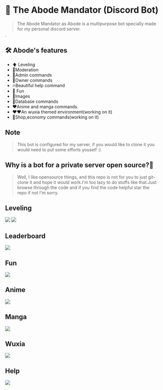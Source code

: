 
# 🤖 The Abode Mandator (Discord Bot)
>The Abode Mandator as Abode is a multipurpose bot specially made for my personal discord server.

<img src = "https://i.ibb.co/Z6SkT30/Abode.png" style="zoom:20%;">

## 🛠️ Abode's features
- ⬆️ Leveling
- 🔨Moderation 
- 🔨Admin commands
- 🔨Owner commands
- 🔥Beautiful help command 
- 🏀 Fun 
- 🌆Images 
- 💪Database commands
- ❤️Anime and manga commands.
- ❤️❤️An wuxia themed environment(working on it)
- 🛒Shop,economy commands(working on it)

## Note 
>This bot is configured for my server, if you would like to clone it you would need to put some efforts youself :)

## Why is a bot for a private server open source?🤨
>Well, I like opensource things, and this repo is not for you to just git-clone it and hope it would work.I'm too lazy to do stuffs like that.Just browse through the code and if you find the code helpful star the repo if not I'm sorry. 

## Leveling
<img src = "./resources/leveling.png">
<img src = "./resources/wuxia_2.png">

## Leaderboard
<img src = "./resources/lb.png">

## Fun 
<img src = "./resources/fun.png">

## Anime
<img src = "./resources/anime.png">

## Manga
<img src = "./resources/manga.png">

## Wuxia
<img src = "./resources/wuxia.png">

## Help
<img src = "./resources/help.png">
